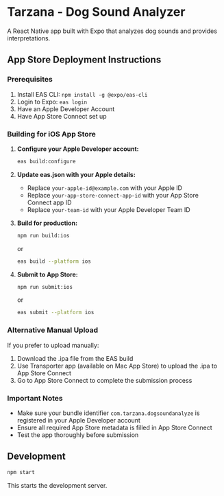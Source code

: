 # Tarzana - Dog Sound Analyzer

A React Native app built with Expo that analyzes dog sounds and provides interpretations.

## App Store Deployment Instructions

### Prerequisites
1. Install EAS CLI: `npm install -g @expo/eas-cli`
2. Login to Expo: `eas login`
3. Have an Apple Developer Account
4. Have App Store Connect set up

### Building for iOS App Store

1. **Configure your Apple Developer account:**
   ```bash
   eas build:configure
   ```

2. **Update eas.json with your Apple details:**
   - Replace `your-apple-id@example.com` with your Apple ID
   - Replace `your-app-store-connect-app-id` with your App Store Connect app ID
   - Replace `your-team-id` with your Apple Developer Team ID

3. **Build for production:**
   ```bash
   npm run build:ios
   ```
   or
   ```bash
   eas build --platform ios
   ```

4. **Submit to App Store:**
   ```bash
   npm run submit:ios
   ```
   or
   ```bash
   eas submit --platform ios
   ```

### Alternative Manual Upload
If you prefer to upload manually:
1. Download the .ipa file from the EAS build
2. Use Transporter app (available on Mac App Store) to upload the .ipa to App Store Connect
3. Go to App Store Connect to complete the submission process

### Important Notes
- Make sure your bundle identifier `com.tarzana.dogsoundanalyze` is registered in your Apple Developer account
- Ensure all required App Store metadata is filled in App Store Connect
- Test the app thoroughly before submission

## Development

```bash
npm start
```

This starts the development server.